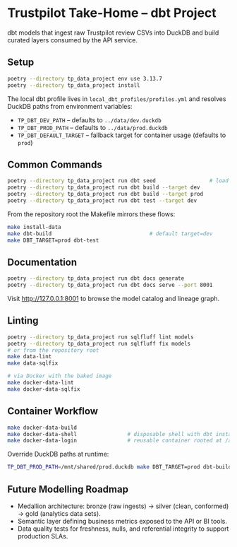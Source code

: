 # Trustpilot Take-Home – dbt Project

dbt models that ingest raw Trustpilot review CSVs into DuckDB and build curated layers consumed by the API service.

## Setup

```bash
poetry --directory tp_data_project env use 3.13.7
poetry --directory tp_data_project install
```

The local dbt profile lives in `local_dbt_profiles/profiles.yml` and resolves DuckDB paths from environment variables:

- `TP_DBT_DEV_PATH` – defaults to `../data/dev.duckdb`
- `TP_DBT_PROD_PATH` – defaults to `../data/prod.duckdb`
- `TP_DBT_DEFAULT_TARGET` – fallback target for container usage (defaults to `prod`)

## Common Commands

```bash
poetry --directory tp_data_project run dbt seed                 # load csv seeds into DuckDB
poetry --directory tp_data_project run dbt build --target dev
poetry --directory tp_data_project run dbt build --target prod
poetry --directory tp_data_project run dbt test --target dev
```

From the repository root the Makefile mirrors these flows:

```bash
make install-data
make dbt-build                               # default target=dev
make DBT_TARGET=prod dbt-test
```

## Documentation

```bash
poetry --directory tp_data_project run dbt docs generate
poetry --directory tp_data_project run dbt docs serve --port 8001
```

Visit http://127.0.0.1:8001 to browse the model catalog and lineage graph.

## Linting

```bash
poetry --directory tp_data_project run sqlfluff lint models
poetry --directory tp_data_project run sqlfluff fix models
# or from the repository root
make data-lint
make data-sqlfix

# via Docker with the baked image
make docker-data-lint
make docker-data-sqlfix
```

## Container Workflow

```bash
make docker-data-build
make docker-data-shell                # disposable shell with dbt installed
make docker-data-login                # reusable container rooted at /app/tp_data_project
```

Override DuckDB paths at runtime:

```bash
TP_DBT_PROD_PATH=/mnt/shared/prod.duckdb make DBT_TARGET=prod dbt-build
```

## Future Modelling Roadmap

- Medallion architecture: bronze (raw ingests) → silver (clean, conformed) → gold (analytics data sets).
- Semantic layer defining business metrics exposed to the API or BI tools.
- Data quality tests for freshness, nulls, and referential integrity to support production SLAs.
